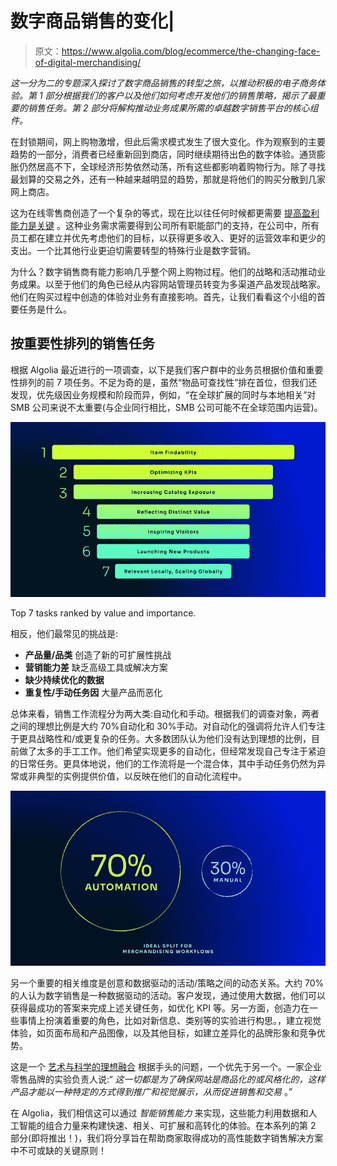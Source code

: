 # 数字商品销售的变化|

> 原文：<https://www.algolia.com/blog/ecommerce/the-changing-face-of-digital-merchandising/>

*这一分为二的专题深入探讨了数字商品销售的转型之旅，以推动积极的电子商务体验。第 1 部分根据我们的客户以及他们如何考虑开发他们的销售策略，揭示了最重要的销售任务。第 2 部分将解构推动业务成果所需的卓越数字销售平台的核心组件。*

在封锁期间，网上购物激增，但此后需求模式发生了很大变化。作为观察到的主要趋势的一部分，消费者已经重新回到商店，同时继续期待出色的数字体验。通货膨胀仍然居高不下，全球经济形势依然动荡，所有这些都影响着购物行为。除了寻找最划算的交易之外，还有一种越来越明显的趋势，那就是将他们的购买分散到几家网上商店。

这为在线零售商创造了一个复杂的等式，现在比以往任何时候都更需要 [提高盈利能力是关键](https://www.algolia.com/industries-and-solutions/ecommerce/) 。这种业务需求需要得到公司所有职能部门的支持，在公司中，所有员工都在建立并优先考虑他们的目标，以获得更多收入、更好的运营效率和更少的支出。一个比其他行业更迫切需要转型的特殊行业是数字营销。

为什么？数字销售商有能力影响几乎整个网上购物过程。他们的战略和活动推动业务成果。以至于他们的角色已经从内容网站管理员转变为多渠道产品发现战略家。他们在购买过程中创造的体验对业务有直接影响。首先，让我们看看这个小组的首要任务是什么。

## [](#merchandising-tasks-by-importance)按重要性排列的销售任务

根据 Algolia 最近进行的一项调查，以下是我们客户群中的业务员根据价值和重要性排列的前 7 项任务。不足为奇的是，虽然“物品可查找性”排在首位，但我们还发现，优先级因业务规模和阶段而异，例如，“在全球扩展的同时与本地相关”对 SMB 公司来说不太重要(与企业同行相比，SMB 公司可能不在全球范围内运营)。

![Top 7 merchandising tasks](img/027bf93de2bac2c52b927563643f21fa.png)

Top 7 tasks ranked by value and importance.

相反，他们最常见的挑战是:

*   **产品量/品类** 创造了新的可扩展性挑战
*   **营销能力差** 缺乏高级工具或解决方案
*   **缺少持续优化的数据**
*   **重复性/手动任务因** 大量产品而恶化

总体来看，销售工作流程分为两大类:自动化和手动。根据我们的调查对象，两者之间的理想比例是大约 70%自动化和 30%手动。对自动化的强调将允许人们专注于更具战略性和/或更复杂的任务。大多数团队认为他们没有达到理想的比例，目前做了太多的手工工作。他们希望实现更多的自动化，但经常发现自己专注于紧迫的日常任务。更具体地说，他们的工作流将是一个混合体，其中手动任务仍然为异常或非典型的实例提供价值，以反映在他们的自动化流程中。

![automated vs manual merchandising workflows](img/45a5307e8d2d27aece88c784089942a9.png)

另一个重要的相关维度是创意和数据驱动的活动/策略之间的动态关系。大约 70%的人认为数字销售是一种数据驱动的活动。客户发现，通过使用大数据，他们可以获得最成功的答案来完成上述关键任务，如优化 KPI 等。另一方面，创造力在一些事情上扮演着重要的角色，比如对新信息、类别等的实验进行构思。，建立视觉体验，如页面布局和产品图像，以及其他目标，如建立差异化的品牌形象和竞争优势。

这是一个 [艺术与科学的理想融合](https://www.algolia.com/ecommerce-merchandising-playbook/?PROD_algolia_com_merch_playbook%5Bmenu%5D%5Btype%5D=Business%20goals) 根据手头的问题，一个优先于另一个。一家企业零售品牌的实验负责人说:“ *这一切都是为了确保网站是商品化的或风格化的，这样产品才能以一种特定的方式得到推广和视觉展示，从而促进销售和交易* 。”

在 Algolia，我们相信这可以通过 *智能销售能力* 来实现，这些能力利用数据和人工智能的组合力量来构建快速、相关、可扩展和高转化的体验。在本系列的第 2 部分(即将推出！)，我们将分享旨在帮助商家取得成功的高性能数字销售解决方案中不可或缺的关键原则！